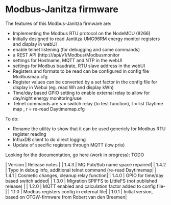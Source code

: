 # Modbus-Janitza firmware



The features of this Modbus-Janitza firmware are:
- Implementing the Modbus RTU protocol on the NodeMCU (8266)
- Initially designed to read Jantitza UMG96RM energy monitor registers and display in webUI
- enable telnet listening (for debugging and some commands)
- a REST API (http://<ip>/api/v1/Modbus/Modbusmonitor
- settings for Hostname, MQTT and NTP in the webUI 
- settings for Modbus baudrate, RTU slave address in the webUI
- Registers and formats to be read can be configured in config file Modbusmap.cfg 
- Register values can be converted by a set factor in the config file for display in Webui (eg. read Wh and display kWh)
- Time/day based GPIO setting to enable external relay to allow for day/night energy monitoring/use
- Telnet commands are s = switch relay (to test function), t = list Daytime map , r = re-read Daytimemap.cfg

To do:
- Rename the utility to show that it can be used genericly for Modbus RTU register reading
- InfluxDB client to do direct logging
- Update of specific registers through MQTT (low prio)



Looking for the documentation, go here (work in progress):  TODO

| Version | Release notes |
| 1.4.3 | MQ Pub/Sub name space repaired|
| 1.4.2 | Typo in debug info, additional telnet command (re-read Daytimemap|
| 1.4.1 | Cosmetic changes, cleanup relay function|
| 1.4.0 | GPIO for time/day based switch added|
| 1.3.0 | Migration SPIFFS to LittleFS (not published release) |
| 1.2.0 | MQTT enabled and calculation factor added to config file-|
| 1.1.0 | Modbus registers config in external file|
| 1.0.1 | Initial version, based on OTGW-firmware from Robert van den Breemen|
